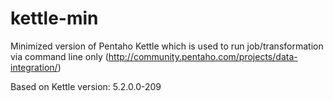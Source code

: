 # kettle-min
Minimized version of Pentaho Kettle which is used to run job/transformation via command line only (http://community.pentaho.com/projects/data-integration/)

Based on Kettle version: 5.2.0.0-209